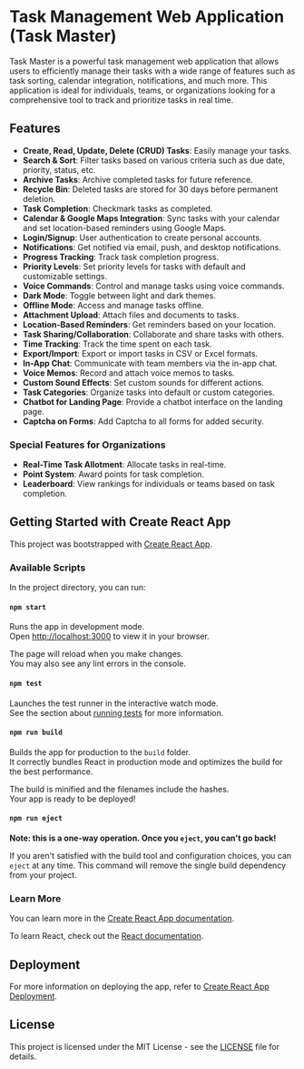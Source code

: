# Task Management Web Application (Task Master)

Task Master is a powerful task management web application that allows users to efficiently manage their tasks with a wide range of features such as task sorting, calendar integration, notifications, and much more. This application is ideal for individuals, teams, or organizations looking for a comprehensive tool to track and prioritize tasks in real time.

## Features

- **Create, Read, Update, Delete (CRUD) Tasks**: Easily manage your tasks.
- **Search & Sort**: Filter tasks based on various criteria such as due date, priority, status, etc.
- **Archive Tasks**: Archive completed tasks for future reference.
- **Recycle Bin**: Deleted tasks are stored for 30 days before permanent deletion.
- **Task Completion**: Checkmark tasks as completed.
- **Calendar & Google Maps Integration**: Sync tasks with your calendar and set location-based reminders using Google Maps.
- **Login/Signup**: User authentication to create personal accounts.
- **Notifications**: Get notified via email, push, and desktop notifications.
- **Progress Tracking**: Track task completion progress.
- **Priority Levels**: Set priority levels for tasks with default and customizable settings.
- **Voice Commands**: Control and manage tasks using voice commands.
- **Dark Mode**: Toggle between light and dark themes.
- **Offline Mode**: Access and manage tasks offline.
- **Attachment Upload**: Attach files and documents to tasks.
- **Location-Based Reminders**: Get reminders based on your location.
- **Task Sharing/Collaboration**: Collaborate and share tasks with others.
- **Time Tracking**: Track the time spent on each task.
- **Export/Import**: Export or import tasks in CSV or Excel formats.
- **In-App Chat**: Communicate with team members via the in-app chat.
- **Voice Memos**: Record and attach voice memos to tasks.
- **Custom Sound Effects**: Set custom sounds for different actions.
- **Task Categories**: Organize tasks into default or custom categories.
- **Chatbot for Landing Page**: Provide a chatbot interface on the landing page.
- **Captcha on Forms**: Add Captcha to all forms for added security.

### Special Features for Organizations

- **Real-Time Task Allotment**: Allocate tasks in real-time.
- **Point System**: Award points for task completion.
- **Leaderboard**: View rankings for individuals or teams based on task completion.

## Getting Started with Create React App

This project was bootstrapped with [Create React App](https://github.com/facebook/create-react-app).

### Available Scripts

In the project directory, you can run:

#### `npm start`

Runs the app in development mode.\
Open [http://localhost:3000](http://localhost:3000) to view it in your browser.

The page will reload when you make changes.\
You may also see any lint errors in the console.

#### `npm test`

Launches the test runner in the interactive watch mode.\
See the section about [running tests](https://facebook.github.io/create-react-app/docs/running-tests) for more information.

#### `npm run build`

Builds the app for production to the `build` folder.\
It correctly bundles React in production mode and optimizes the build for the best performance.

The build is minified and the filenames include the hashes.\
Your app is ready to be deployed!

#### `npm run eject`

**Note: this is a one-way operation. Once you `eject`, you can't go back!**

If you aren't satisfied with the build tool and configuration choices, you can `eject` at any time. This command will remove the single build dependency from your project.

### Learn More

You can learn more in the [Create React App documentation](https://facebook.github.io/create-react-app/docs/getting-started).

To learn React, check out the [React documentation](https://reactjs.org/).

## Deployment

For more information on deploying the app, refer to [Create React App Deployment](https://facebook.github.io/create-react-app/docs/deployment).

## License

This project is licensed under the MIT License - see the [LICENSE](LICENSE) file for details.

